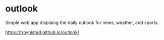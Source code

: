 # outlook

Simple web app displaing the daily outlook for news, weather, and sports.

https://troyhisted.github.io/outlook/
